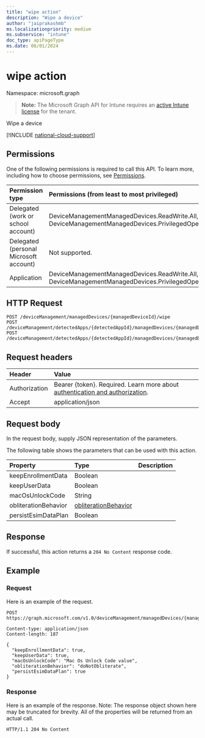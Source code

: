 ```yaml
---
title: "wipe action"
description: "Wipe a device"
author: "jaiprakashmb"
ms.localizationpriority: medium
ms.subservice: "intune"
doc_type: apiPageType
ms.date: 08/01/2024
---
```


# wipe action

Namespace: microsoft.graph

> **Note:** The Microsoft Graph API for Intune requires an [active Intune license](https://go.microsoft.com/fwlink/?linkid=839381) for the tenant.

Wipe a device

[!INCLUDE [national-cloud-support](../../includes/all-clouds.md)]

## Permissions
One of the following permissions is required to call this API. To learn more, including how to choose permissions, see [Permissions](/graph/permissions-reference).

|Permission type|Permissions (from least to most privileged)|
|:---|:---|
|Delegated (work or school account)|DeviceManagementManagedDevices.ReadWrite.All, DeviceManagementManagedDevices.PrivilegedOperations.All|
|Delegated (personal Microsoft account)|Not supported.|
|Application|DeviceManagementManagedDevices.ReadWrite.All, DeviceManagementManagedDevices.PrivilegedOperations.All|

## HTTP Request
<!-- {
  "blockType": "ignored"
}
-->
``` http
POST /deviceManagement/managedDevices/{managedDeviceId}/wipe
POST /deviceManagement/detectedApps/{detectedAppId}/managedDevices/{managedDeviceId}/wipe
POST /deviceManagement/detectedApps/{detectedAppId}/managedDevices/{managedDeviceId}/users/{userId}/managedDevices/{managedDeviceId}/wipe
```

## Request headers
|Header|Value|
|:---|:---|
|Authorization|Bearer {token}. Required. Learn more about [authentication and authorization](/graph/auth/auth-concepts).|
|Accept|application/json|

## Request body
In the request body, supply JSON representation of the parameters.

The following table shows the parameters that can be used with this action.

|Property|Type|Description|
|:---|:---|:---|
|keepEnrollmentData|Boolean||
|keepUserData|Boolean||
|macOsUnlockCode|String||
|obliterationBehavior|[obliterationBehavior](../resources/intune-devices-obliterationbehavior.md)||
|persistEsimDataPlan|Boolean||



## Response
If successful, this action returns a `204 No Content` response code.

## Example

### Request
Here is an example of the request.
``` http
POST https://graph.microsoft.com/v1.0/deviceManagement/managedDevices/{managedDeviceId}/wipe

Content-type: application/json
Content-length: 187

{
  "keepEnrollmentData": true,
  "keepUserData": true,
  "macOsUnlockCode": "Mac Os Unlock Code value",
  "obliterationBehavior": "doNotObliterate",
  "persistEsimDataPlan": true
}
```

### Response
Here is an example of the response. Note: The response object shown here may be truncated for brevity. All of the properties will be returned from an actual call.
``` http
HTTP/1.1 204 No Content
```